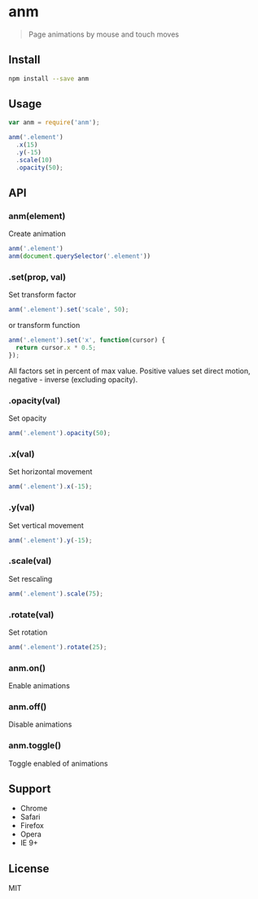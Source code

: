 # anm

> Page animations by mouse and touch moves

## Install

```sh
npm install --save anm
```

## Usage

```js
var anm = require('anm');

anm('.element')
  .x(15)
  .y(-15)
  .scale(10)
  .opacity(50);
```

## API

### anm(element)

Create animation

```js
anm('.element')
anm(document.querySelector('.element'))
```

### .set(prop, val)

Set transform factor

```js
anm('.element').set('scale', 50);
```

or transform function

```js
anm('.element').set('x', function(cursor) {
  return cursor.x * 0.5;
});
```

All factors set in percent of max value.
Positive values set direct motion, negative - inverse (excluding opacity).

### .opacity(val)

Set opacity

```js
anm('.element').opacity(50);
```

### .x(val)

Set horizontal movement

```js
anm('.element').x(-15);
```

### .y(val)

Set vertical movement

```js
anm('.element').y(-15);
```

### .scale(val)

Set rescaling

```js
anm('.element').scale(75);
```

### .rotate(val)

Set rotation

```js
anm('.element').rotate(25);
```

### anm.on()

Enable animations

### anm.off()

Disable animations

### anm.toggle()

Toggle enabled of animations

## Support

* Chrome
* Safari
* Firefox
* Opera
* IE 9+

## License

  MIT
